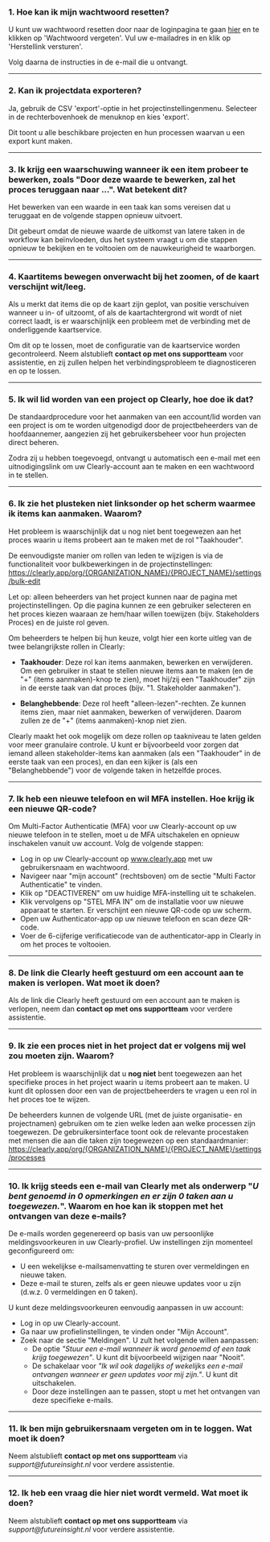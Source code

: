 ### 1. Hoe kan ik mijn wachtwoord resetten?

U kunt uw wachtwoord resetten door naar de loginpagina te gaan [hier](https://clearly.app/login) en te klikken op 'Wachtwoord vergeten'. Vul uw e-mailadres in en klik op 'Herstellink versturen'.

Volg daarna de instructies in de e-mail die u ontvangt.

---

### 2. Kan ik projectdata exporteren?

Ja, gebruik de CSV 'export'-optie in het projectinstellingenmenu. Selecteer in de rechterbovenhoek de menuknop en kies 'export'.

Dit toont u alle beschikbare projecten en hun processen waarvan u een export kunt maken.

---

### 3. Ik krijg een waarschuwing wanneer ik een item probeer te bewerken, zoals "Door deze waarde te bewerken, zal het proces teruggaan naar ...". Wat betekent dit?

Het bewerken van een waarde in een taak kan soms vereisen dat u teruggaat en de volgende stappen opnieuw uitvoert.

Dit gebeurt omdat de nieuwe waarde de uitkomst van latere taken in de workflow kan beïnvloeden, dus het systeem vraagt u om die stappen opnieuw te bekijken en te voltooien om de nauwkeurigheid te waarborgen.

---

### 4. Kaartitems bewegen onverwacht bij het zoomen, of de kaart verschijnt wit/leeg.

Als u merkt dat items die op de kaart zijn geplot, van positie verschuiven wanneer u in- of uitzoomt, of als de kaartachtergrond wit wordt of niet correct laadt, is er waarschijnlijk een probleem met de verbinding met de onderliggende kaartservice.

Om dit op te lossen, moet de configuratie van de kaartservice worden gecontroleerd. Neem alstublieft **contact op met ons supportteam** voor assistentie, en zij zullen helpen het verbindingsprobleem te diagnosticeren en op te lossen.

---

### 5. Ik wil lid worden van een project op Clearly, hoe doe ik dat?

De standaardprocedure voor het aanmaken van een account/lid worden van een project is om te worden uitgenodigd door de projectbeheerders van de hoofdaannemer, aangezien zij het gebruikersbeheer voor hun projecten direct beheren.

Zodra zij u hebben toegevoegd, ontvangt u automatisch een e-mail met een uitnodigingslink om uw Clearly-account aan te maken en een wachtwoord in te stellen.

---

### 6. Ik zie het plusteken niet linksonder op het scherm waarmee ik items kan aanmaken. Waarom?

Het probleem is waarschijnlijk dat u nog niet bent toegewezen aan het proces waarin u items probeert aan te maken met de rol "Taakhouder".

De eenvoudigste manier om rollen van leden te wijzigen is via de functionaliteit voor bulkbewerkingen in de projectinstellingen:
https://clearly.app/org/{ORGANIZATION_NAME}/{PROJECT_NAME}/settings/bulk-edit

Let op: alleen beheerders van het project kunnen naar de pagina met projectinstellingen. Op die pagina kunnen ze een gebruiker selecteren en het proces kiezen waaraan ze hem/haar willen toewijzen (bijv. Stakeholders Proces) en de juiste rol geven.

Om beheerders te helpen bij hun keuze, volgt hier een korte uitleg van de twee belangrijkste rollen in Clearly:
- **Taakhouder**: Deze rol kan items aanmaken, bewerken en verwijderen. Om een gebruiker in staat te stellen nieuwe items aan te maken (en de "+" (items aanmaken)-knop te zien), moet hij/zij een "Taakhouder" zijn in de eerste taak van dat proces (bijv. "1. Stakeholder aanmaken").

- **Belanghebbende**: Deze rol heeft "alleen-lezen"-rechten. Ze kunnen items zien, maar niet aanmaken, bewerken of verwijderen. Daarom zullen ze de "+" (items aanmaken)-knop niet zien.

Clearly maakt het ook mogelijk om deze rollen op taakniveau te laten gelden voor meer granulaire controle. U kunt er bijvoorbeeld voor zorgen dat iemand alleen stakeholder-items kan aanmaken (als een "Taakhouder" in de eerste taak van een proces), en dan een kijker is (als een "Belanghebbende") voor de volgende taken in hetzelfde proces.

---

### 7. Ik heb een nieuwe telefoon en wil MFA instellen. Hoe krijg ik een nieuwe QR-code?

Om Multi-Factor Authenticatie (MFA) voor uw Clearly-account op uw nieuwe telefoon in te stellen, moet u de MFA uitschakelen en opnieuw inschakelen vanuit uw account. Volg de volgende stappen:

- Log in op uw Clearly-account op www.clearly.app met uw gebruikersnaam en wachtwoord.
- Navigeer naar "mijn account" (rechtsboven) om de sectie "Multi Factor Authenticatie" te vinden.
- Klik op "DEACTIVEREN" om uw huidige MFA-instelling uit te schakelen.
- Klik vervolgens op "STEL MFA IN" om de installatie voor uw nieuwe apparaat te starten. Er verschijnt een nieuwe QR-code op uw scherm.
- Open uw Authenticator-app op uw nieuwe telefoon en scan deze QR-code.
- Voer de 6-cijferige verificatiecode van de authenticator-app in Clearly in om het proces te voltooien.

---

### 8. De link die Clearly heeft gestuurd om een account aan te maken is verlopen. Wat moet ik doen?

Als de link die Clearly heeft gestuurd om een account aan te maken is verlopen, neem dan **contact op met ons supportteam** voor verdere assistentie.

---

### 9. Ik zie een proces niet in het project dat er volgens mij wel zou moeten zijn. Waarom?

Het probleem is waarschijnlijk dat u **nog niet** bent toegewezen aan het specifieke proces in het project waarin u items probeert aan te maken. U kunt dit oplossen door een van de projectbeheerders te vragen u een rol in het proces toe te wijzen.

De beheerders kunnen de volgende URL (met de juiste organisatie- en projectnamen) gebruiken om te zien welke leden aan welke processen zijn toegewezen. De gebruikersinterface toont ook de relevante procestaken met mensen die aan die taken zijn toegewezen op een standaardmanier:
https://clearly.app/org/{ORGANIZATION_NAME}/{PROJECT_NAME}/settings/processes

---

### 10. Ik krijg steeds een e-mail van Clearly met als onderwerp "*_U bent genoemd in 0 opmerkingen en er zijn 0 taken aan u toegewezen._*". Waarom en hoe kan ik stoppen met het ontvangen van deze e-mails?

De e-mails worden gegenereerd op basis van uw persoonlijke meldingsvoorkeuren in uw Clearly-profiel. Uw instellingen zijn momenteel geconfigureerd om:
- U een wekelijkse e-mailsamenvatting te sturen over vermeldingen en nieuwe taken.
- Deze e-mail te sturen, zelfs als er geen nieuwe updates voor u zijn (d.w.z. 0 vermeldingen en 0 taken).

U kunt deze meldingsvoorkeuren eenvoudig aanpassen in uw account:
- Log in op uw Clearly-account.
- Ga naar uw profielinstellingen, te vinden onder "Mijn Account".
- Zoek naar de sectie "Meldingen". U zult het volgende willen aanpassen:
    - De optie *_"Stuur een e-mail wanneer ik word genoemd of een taak krijg toegewezen"_*. U kunt dit bijvoorbeeld wijzigen naar "Nooit".
    - De schakelaar voor *_"Ik wil ook dagelijks of wekelijks een e-mail ontvangen wanneer er geen updates voor mij zijn."_*. U kunt dit uitschakelen.
    - Door deze instellingen aan te passen, stopt u met het ontvangen van deze specifieke e-mails.

---

### 11. Ik ben mijn gebruikersnaam vergeten om in te loggen. Wat moet ik doen?

Neem alstublieft **contact op met ons supportteam** via *_support@futureinsight.nl_* voor verdere assistentie.

---

### 12. Ik heb een vraag die hier niet wordt vermeld. Wat moet ik doen?

Neem alstublieft **contact op met ons supportteam** via *_support@futureinsight.nl_* voor verdere assistentie.